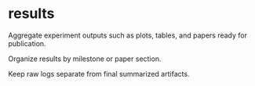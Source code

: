 # results

Aggregate experiment outputs such as plots, tables, and papers ready for publication.

Organize results by milestone or paper section.

Keep raw logs separate from final summarized artifacts.